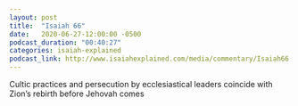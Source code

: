 ```yaml
---
layout: post
title:  "Isaiah 66"
date:   2020-06-27-12:00:00 -0500
podcast_duration: "00:40:27"
categories: isaiah-explained
podcast_link: http://www.isaiahexplained.com/media/commentary/Isaiah66.mp3
---
```

Cultic practices and persecution by ecclesiastical leaders coincide with Zion’s rebirth before Jehovah comes
